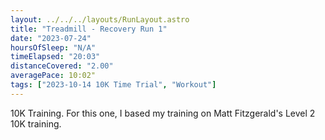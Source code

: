 ```yaml
---
layout: ../../../layouts/RunLayout.astro
title: "Treadmill - Recovery Run 1"
date: "2023-07-24"
hoursOfSleep: "N/A"
timeElapsed: "20:03"
distanceCovered: "2.00"
averagePace: 10:02"
tags: ["2023-10-14 10K Time Trial", "Workout"]
---
```


10K Training. For this one, I based my training on Matt Fitzgerald's Level 2 10K training.
